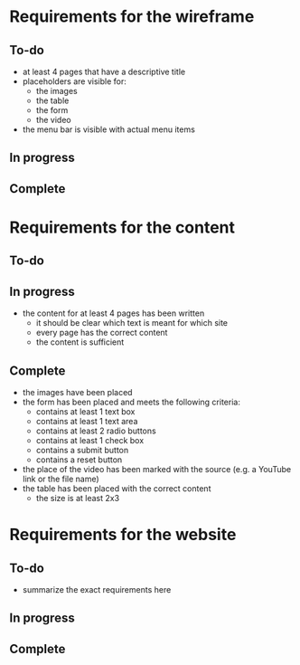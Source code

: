 # Requirements for the wireframe
## To-do
- at least 4 pages that have a descriptive title
- placeholders are visible for:
  - the images
  - the table
  - the form
  - the video
- the menu bar is visible with actual menu items
## In progress
## Complete
# Requirements for the content
## To-do
## In progress
- the content for at least 4 pages has been written
  - it should be clear which text is meant for which site
  - every page has the correct content
  - the content is sufficient
## Complete
- the images have been placed
- the form has been placed and meets the following criteria:
  - contains at least 1 text box
  - contains at least 1 text area
  - contains at least 2 radio buttons
  - contains at least 1 check box
  - contains a submit button
  - contains a reset button
- the place of the video has been marked with the source (e.g. a YouTube link or the file name)
- the table has been placed with the correct content
  - the size is at least 2x3
# Requirements for the website
## To-do
- summarize the exact requirements here
## In progress
## Complete